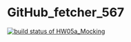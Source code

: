 # GitHub_fetcher_567
[![build status of HW05a_Mocking](https://travis-ci.org/abdulellah8777/GitHub_fetcher_567.svg?branch=HW05a_Mocking)](https://travis-ci.org/abdulellah8777/GitHub_fetcher_567)
